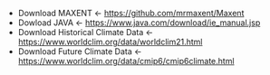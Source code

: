 - Download MAXENT <- https://github.com/mrmaxent/Maxent 
- Dowload JAVA <- https://www.java.com/download/ie_manual.jsp
- Download Historical Climate Data <- https://www.worldclim.org/data/worldclim21.html
- Download Future Climate Data <- https://www.worldclim.org/data/cmip6/cmip6climate.html
